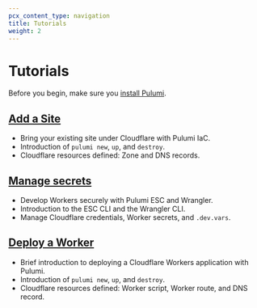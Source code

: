 ```yaml
---
pcx_content_type: navigation
title: Tutorials
weight: 2
---
```


# Tutorials

Before you begin, make sure you [install Pulumi](/pulumi/installing/).

## [Add a Site](/pulumi/tutorial/add-site/)

* Bring your existing site under Cloudflare with Pulumi IaC.
* Introduction of `pulumi new`, `up`, and `destroy`.
* Cloudflare resources defined: Zone and DNS records.

## [Manage secrets](/pulumi/tutorial/manage-secrets/)

* Develop Workers securely with Pulumi ESC and Wrangler.
* Introduction to the ESC CLI and the Wrangler CLI.
* Manage Cloudflare credentials, Worker secrets, and `.dev.vars`.

## [Deploy a Worker](/pulumi/tutorial/hello-world/)

* Brief introduction to deploying a Cloudflare Workers application with Pulumi.
* Introduction of `pulumi new`, `up`, and `destroy`.
* Cloudflare resources defined: Worker script, Worker route, and DNS record.
